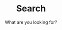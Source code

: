 ---
layout: search
title: Search
permalink: /search/
subtitle: "What are you looking for?"
feature-img: "assets/img/pexels/blue.jpg"
icon: "fa-search"
---